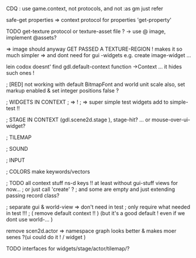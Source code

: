 CDQ : use game.context, not protocols, and not :as gm just refer


safe-get properties => context protocol for properties
'get-property'

TODO get-texture protocol or texture-asset file ? -> use @ image, implement @assets?

=> image should anyway GET PASSED A TEXTURE-REGION ! makes it so much simpler
=> and dont need for gui -widgets e.g. create image-widget ...


lein codox doesnt' find gdl.default-context function ->Context ...
it hides such ones !


; [RED] not working with default BitmapFont and world unit scale also,
 set markup enabled & set integer positions false ?

; WIDGETS IN CONTEXT
; => !
; => super simple test widgets add to simple-test !!

; STAGE IN CONTEXT (gdl.scene2d.stage ), stage-hit? ... or mouse-over-ui-widget?

; TILEMAP

; SOUND

; INPUT

; COLORS make keywords/vectors

; TODO all context stuff ns-d keys !! at least without gui-stuff views for now...
; or just call 'create' ?
; and some are empty and just extending passing record class?

; separate gui & world-view => don't need in test
; only require what needed in test !!!
; ( remove default context !! )  (but it's a good default ! even if we dont use world-... )

remove scen2d.actor => namespace graph looks better & makes moer senes ?(ui could do it  !  / widget )

TODO
interfaces for widgets/stage/actor/tilemap/?
